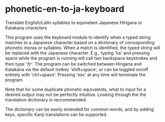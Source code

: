 # phonetic-en-to-ja-keyboard
Translate English/Latin syllables to equivelant Japanese Hirigana or Katakana characters


This program uses the keyboard module to identify when a typed string matches to a Japanese character based on a dictionary of corrosponding phonetic moras or syllables. When a match is identified, the typed string will be replaced with the Japanese character. E.g., typing 'ka' and pressing space while the program is running will call two backspace keystrokes and then type 'か'. The program can be switched between Hirigana and Katakana via the default hotkey 'shift+space', or can be toggled on/off entirely with 'ctrl+space'. Pressing 'esc' at any time will terminate the program. 

Note that for some duplicate phonetic equivalents, what to input for a desired output may not be perfectly intuitive. Looking through the the translation dictionary is reccommended. 

The dictionary can be easily extended for common words, and by adding keys, specific Kanji translations can be supported.
